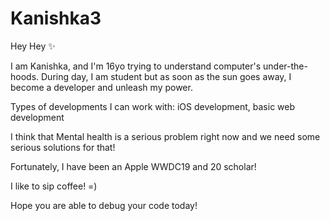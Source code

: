 # Kanishka3

Hey Hey ✨ 

I am Kanishka, and I'm 16yo trying to understand computer's under-the-hoods. During day, I am student but as soon as the sun goes away, I become a developer and unleash my power.

Types of developments I can work with: iOS development, basic web development

I think that Mental health is a serious problem right now and we need some serious solutions for that! 

Fortunately, I have been an Apple WWDC19 and 20 scholar! 

I like to sip coffee! =) 

Hope you are able to debug your code today!
